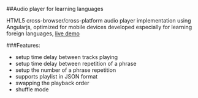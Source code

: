 ##Audio player for learning languages

HTML5 cross-browser/cross-platform audio player implementation using Angularjs, optimized for mobile devices developed especially for learning foreign languages, [live demo](http://goo.gl/s0u7jS)

###Features:

+ setup time delay between tracks playing
+ setup time delay between repetition of a phrase
+ setup the number of a phrase repetition
+ supports playlist in JSON format 
+ swapping the playback order
+ shuffle mode
